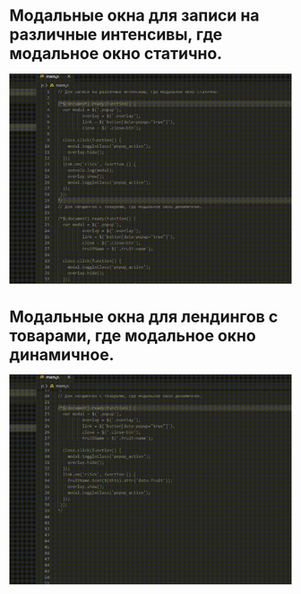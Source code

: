 # Модальные окна для записи на различные интенсивы, где модальное окно статично.

![alt text](git_animation/js-jquery-modalWindows-1.gif)

# Модальные окна для лендингов с товарами, где модальное окно динамичное.

![alt text](git_animation/js-jquery-modalWindows-2.gif)